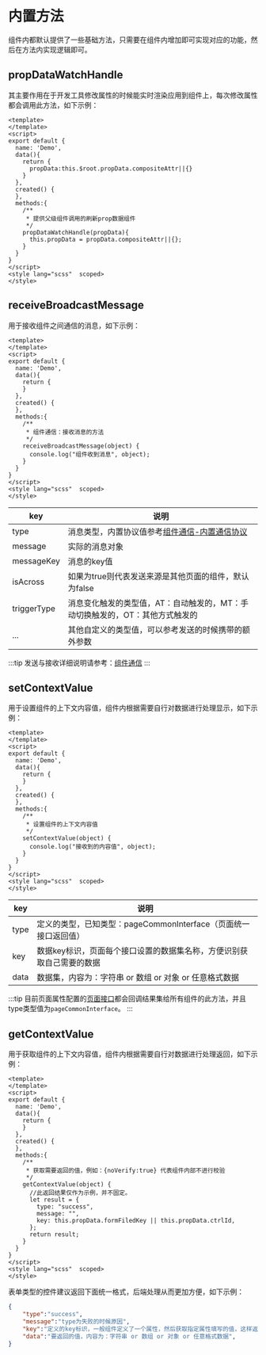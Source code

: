 # 内置方法
组件内都默认提供了一些基础方法，只需要在组件内增加即可实现对应的功能，然后在方法内实现逻辑即可。
## propDataWatchHandle
其主要作用在于开发工具修改属性的时候能实时渲染应用到组件上，每次修改属性都会调用此方法，如下示例：
```vue
<template>
</template>
<script>
export default {
  name: 'Demo',
  data(){
    return {
      propData:this.$root.propData.compositeAttr||{}
    }
  },
  created() {
  },
  methods:{
    /**
     * 提供父级组件调用的刷新prop数据组件
     */
    propDataWatchHandle(propData){
      this.propData = propData.compositeAttr||{};
    }
  }
}
</script>
<style lang="scss"  scoped>
</style>
```
## receiveBroadcastMessage
用于接收组件之间通信的消息，如下示例：
```vue
<template>
</template>
<script>
export default {
  name: 'Demo',
  data(){
    return {
    }
  },
  created() {
  },
  methods:{
    /**
     * 组件通信：接收消息的方法
     */
    receiveBroadcastMessage(object) {
      console.log("组件收到消息", object);
    }
  }
}
</script>
<style lang="scss"  scoped>
</style>
```
|key|说明|
|-|-|
|type|消息类型，内置协议值参考[组件通信-内置通信协议](./communication.md#内置通信协议)|
|message|实际的消息对象|
|messageKey|消息的key值|
|isAcross|如果为true则代表发送来源是其他页面的组件，默认为false|
|triggerType|消息变化触发的类型值，AT：自动触发的，MT：手动切换触发的，OT：其他方式触发的|
|...|其他自定义的类型值，可以参考发送的时候携带的额外参数|

:::tip
发送与接收详细说明请参考：[组件通信](./communication.md)
:::
## setContextValue
用于设置组件的上下文内容值，组件内根据需要自行对数据进行处理显示，如下示例：
```vue
<template>
</template>
<script>
export default {
  name: 'Demo',
  data(){
    return {
    }
  },
  created() {
  },
  methods:{
    /**
     * 设置组件的上下文内容值
     */
    setContextValue(object) {
      console.log("接收到的内容值", object);
    }
  }
}
</script>
<style lang="scss"  scoped>
</style>
```
|key|说明|
|-|-|
|type|定义的类型，已知类型：pageCommonInterface（页面统一接口返回值）|
|key|数据key标识，页面每个接口设置的数据集名称，方便识别获取自己需要的数据|
|data|数据集，内容为：字符串 or 数组 or 对象 or 任意格式数据|
:::tip
目前页面属性配置的[页面接口](../guide/developtool.md#页面接口子表interfacelist)都会回调结果集给所有组件的此方法，并且type类型值为`pageCommonInterface`。
:::
## getContextValue
用于获取组件的上下文内容值，组件内根据需要自行对数据进行处理返回，如下示例：
```vue
<template>
</template>
<script>
export default {
  name: 'Demo',
  data(){
    return {
    }
  },
  created() {
  },
  methods:{
    /**
     * 获取需要返回的值，例如：{noVerify:true} 代表组件内部不进行校验
     */
    getContextValue(object) {
      //此返回结果仅作为示例，并不固定。
      let result = {
        type: "success",
        message: "",
        key: this.propData.formFiledKey || this.propData.ctrlId,
      };
      return result;
    }
  }
}
</script>
<style lang="scss"  scoped>
</style>
```
表单类型的控件建议返回下面统一格式，后端处理从而更加方便，如下示例：
```json
{
    "type":"success",
    "message":"type为失败的时候原因",
    "key":"定义的key标识，一般组件定义了一个属性，然后获取指定属性填写的值，这样返回后就能识别对应的字段或者元数据",
    "data":"要返回的值，内容为：字符串 or 数组 or 对象 or 任意格式数据",
}
```